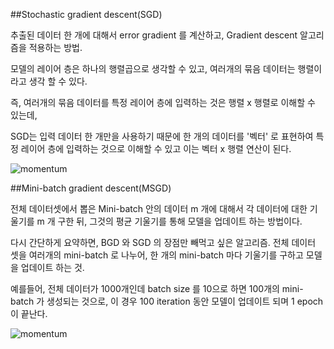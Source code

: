 ##Stochastic gradient descent(SGD)


추출된 데이터 한 개에 대해서 error gradient 를 계산하고, Gradient descent 알고리즘을 적용하는 방법.

모델의 레이어 층은 하나의 행렬곱으로 생각할 수 있고, 여러개의 묶음 데이터는 행렬이라고 생각 할 수 있다.

즉, 여러개의 묶음 데이터를 특정 레이어 층에 입력하는 것은 행렬 x 행렬로 이해할 수 있는데,

SGD는 입력 데이터 한 개만을 사용하기 때문에 한 개의 데이터를 '벡터' 로 표현하여 특정 레이어 층에 입력하는 것으로 이해할 수 있고 이는 벡터 x 행렬 연산이 된다.


![momentum](https://img1.daumcdn.net/thumb/R1280x0/?scode=mtistory2&fname=http%3A%2F%2Fcfile3.uf.tistory.com%2Fimage%2F996A6C395D0E18BB21AF72) 


##Mini-batch gradient descent(MSGD)

전체 데이터셋에서 뽑은 Mini-batch 안의 데이터 m 개에 대해서 각 데이터에 대한 기울기를 m 개 구한 뒤, 그것의 평균 기울기를 통해 모델을 업데이트 하는 방법이다.



다시 간단하게 요약하면, BGD 와 SGD 의 장점만 빼먹고 싶은 알고리즘. 전체 데이터 셋을 여러개의 mini-batch 로 나누어, 한 개의 mini-batch 마다 기울기를 구하고 모델을 업데이트 하는 것.



예를들어, 전체 데이터가 1000개인데 batch size 를 10으로 하면 100개의 mini-batch 가 생성되는 것으로, 이 경우 100 iteration 동안 모델이 업데이트 되며 1 epoch 이 끝난다.



![momentum](https://img1.daumcdn.net/thumb/R1280x0/?scode=mtistory2&fname=http%3A%2F%2Fcfile26.uf.tistory.com%2Fimage%2F99BE27485D0F73FD2BAD11)

 
